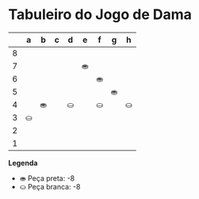 # Tabuleiro do Jogo de Dama

|   | a | b | c | d | e | f | g | h |
|---|---|---|---|---|---|---|---|---|
| 8 |   |   |   |   |   |   |   |  |
| 7 |   |   |   |   | ⛂ |   |   |   |
| 6 |   |   |    |   |   | ⛂ |   |  |
| 5 |  |   |   |   |   |   | ⛂  |   |
| 4 |   | ⛂ |   | ⛀ |   | ⛀ |   | ⛀ |
| 3 | ⛀ |   |   |   |   |   |   |   |
| 2 |   |  |   |   |   |   |   |   |
| 1 |   |   |   |   |   |   |   |   |

**Legenda**

- ⛂ Peça preta:  -8
- ⛀ Peça branca: -8